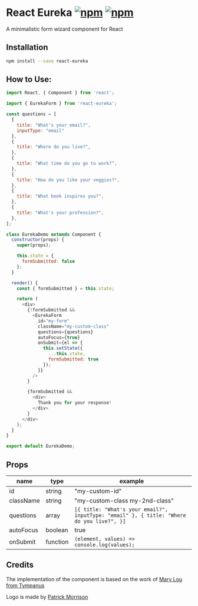 # React Eureka [![npm](https://img.shields.io/npm/v/react-eureka.svg)](https://www.npmjs.com/package/react-eureka) [![npm](https://img.shields.io/npm/dm/react-eureka.svg)](https://www.npmjs.com/package/react-eureka)
A minimalistic form wizard component for React

## Installation
```sh
npm install --save react-eureka
```

## How to Use:
```js
import React, { Component } from 'react';

import { EurekaForm } from 'react-eureka';

const questions = [
  {
    title: "What's your email?",
    inputType: "email"
  },
  {
    title: "Where do you live?",
  },
  {
    title: "What time do you go to work?",
  },
  {
    title: "How do you like your veggies?",
  },
  {
    title: "What book inspires you?",
  },
  {
    title: "What's your profession?",
  },
];

class EurekaDemo extends Component {
  constructor(props) {
    super(props);

    this.state = {
      formSubmitted: false
    };
  }

  render() {
    const { formSubmitted } = this.state;

    return (
      <div>
        {!formSubmitted &&
          <EurekaForm
            id="my-form"
            className="my-custom-class"
            questions={questions}
            autoFocus={true}
            onSubmit={el => {
              this.setState({
                ...this.state,
                formSubmitted: true
              });
            }}
          />
        }

        {formSubmitted &&
          <div>
            Thank you for your response!
          </div>
        }
      </div>
    );
  }
}

export default EurekaDemo;
```

## Props
| name           | type     | example                                                    |
| -------------- | -------- | ---------------------------------------------------------- |
| id             | string   | "my-custom-id" |
| className      | string   | "my-custom-class my-2nd-class"                             |
| questions      | array    | `[{ title: "What's your email?", inputType: "email" }, { title: "Where do you live?", }]`                                           |
| autoFocus      | boolean  | true                                                  |
| onSubmit       | function | `(element, values) => console.log(values);`    |

## Credits
The implementation of the component is based on the work of 
[Mary Lou from Tympanus](https://tympanus.net/Development/MinimalForm/)

Logo is made by [Patrick Morrison](http://www.patrickmorrison.co.uk/)